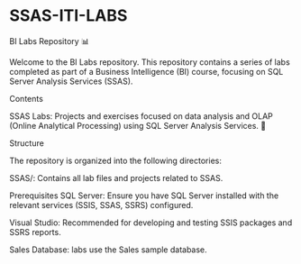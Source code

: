 # SSAS-ITI-LABS
BI Labs Repository 📊

Welcome to the BI Labs repository. This repository contains a series of labs completed as part of a Business Intelligence (BI) course, focusing on SQL Server Analysis Services (SSAS).

Contents 

SSAS Labs: Projects and exercises focused on data analysis and OLAP (Online Analytical Processing) using SQL Server Analysis Services. 🔎

Structure

The repository is organized into the following directories:

SSAS/: Contains all lab files and projects related to SSAS.

Prerequisites
SQL Server: Ensure you have SQL Server installed with the relevant services (SSIS, SSAS, SSRS) configured.

Visual Studio: Recommended for developing and testing SSIS packages and SSRS reports.

Sales Database: labs use the Sales sample database.
